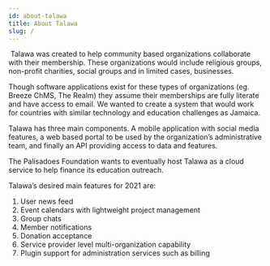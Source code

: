 ```yaml
---
id: about-talawa
title: About Talawa
slug: /
---
```

​
Talawa was created to help community based organizations collaborate with their membership. These organizations would include religious groups, non-profit charities, social groups and in limited cases, businesses.
​

Though software applications exist for these types of organizations (eg. Breeze ChMS, The Realm) they assume their memberships are fully literate and have access to email. We wanted to create a system that would work for countries with similar technology and education challenges as Jamaica.
​

Talawa has three main components. A mobile application with social media features, a web based portal to be used by the organization’s administrative team, and finally an API providing access to data and features.
​​

The Palisadoes Foundation wants to eventually host Talawa as a cloud service to help finance its education outreach.
​

Talawa’s desired main features for 2021 are:
​

1. User news feed
1. Event calendars with lightweight project management
1. Group chats
1. Member notifications
1. Donation acceptance
1. Service provider level multi-organization capability
1. Plugin support for administration services such as billing
